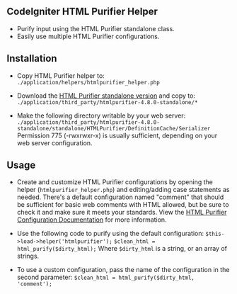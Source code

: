 CodeIgniter HTML Purifier Helper
-------------------------------
 - Purify input using the HTML Purifier standalone class.
 - Easily use multiple HTML Purifier configurations.

Installation
------------
 - Copy HTML Purifier helper to:
   `./application/helpers/htmlpurifier_helper.php`

 - Download the [HTML Purifier standalone version](http://htmlpurifier.org/download) and copy to:
   `./application/third_party/htmlpurifier-4.8.0-standalone/*`

 - Make the following directory writable by your web server:
   `./application/third_party/htmlpurifier-4.8.0-standalone/standalone/HTMLPurifier/DefinitionCache/Serializer`
   Permission 775 (-rwxrwxr-x) is usually sufficient, depending on your web server configuration.

Usage
-----
 - Create and customize HTML Purifier configurations by opening the helper (`htmlpurifier_helper.php`) and editing/adding case statements as needed. There's a default configuration named "comment" that should be sufficient for basic web comments with HTML allowed, but be sure to check it and make sure it meets your standards.
 View the [HTML Purifier Configuration Documentation](http://htmlpurifier.org/live/configdoc/plain.html) for more information.

 - Use the following code to purify using the default configuration:
   `$this->load->helper('htmlpurifier');`
   `$clean_html = html_purify($dirty_html);`
   Where `$dirty_html` is a string, or an array of strings.

 - To use a custom configuration, pass the name of the configuration in the second parameter:
   `$clean_html = html_purify($dirty_html, 'comment');`
